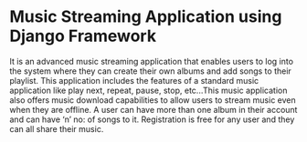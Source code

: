 # Music Streaming Application using Django Framework

It is an advanced music streaming application that enables users to log into the system where
they can create their own albums and add songs to their playlist. This application includes the
features of a standard music application like play next, repeat, pause, stop, etc...This music
application also offers music download capabilities to allow users to stream music even when
they are offline. A user can have more than one album in their account and can have ‘n’ no: of
songs to it. Registration is free for any user and they can all share their music.
